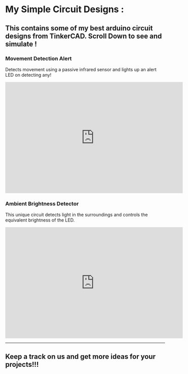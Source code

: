 # My Simple Circuit Designs :

This contains some of my best arduino circuit designs from TinkerCAD. Scroll Down to see and simulate !
---

### Movement Detection Alert

Detects movement using a passive infrared sensor and lights up an alert LED on detecting any!

<iframe width="560" height="350" src="https://www.tinkercad.com/embed/kAQuB1JfqtX?editbtn=1" frameborder="0" marginwidth="0" marginheight="0" scrolling="no"></iframe>

### Ambient Brightness Detector

This unique circuit detects light in the surroundings and controls the equivalent brightness of the LED.

<iframe width="560" height="350" src="https://www.tinkercad.com/embed/g9V2hx7jXxA?editbtn=1" frameborder="0" marginwidth="0" marginheight="0" scrolling="no"></iframe>


---
## Keep a track on us and get more ideas for your projects!!!
